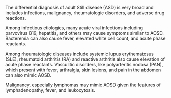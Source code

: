 The differential diagnosis of adult Still disease (ASD) is very broad and includes infections, malignancy, rheumatologic disorders, and adverse drug reactions.

Among infectious etiologies, many acute viral infections including parvovirus B19, hepatitis, and others may cause symptoms similar to AOSD. Bacteremia can also cause fever, elevated white cell count, and acute phase reactants.

Among rheumatologic diseases include systemic lupus erythematosus (SLE), rheumatoid arthritis (RA) and reactive arthritis also cause elevation of acute phase reactants. Vasculitic disorders, like polyarteritis nodosa (PAN), which present with fever, arthralgia, skin lesions, and pain in the abdomen can also mimic AOSD.

Malignancy, especially lymphomas may mimic AOSD given the features of lymphadenopathy, fever, and leukocytosis.